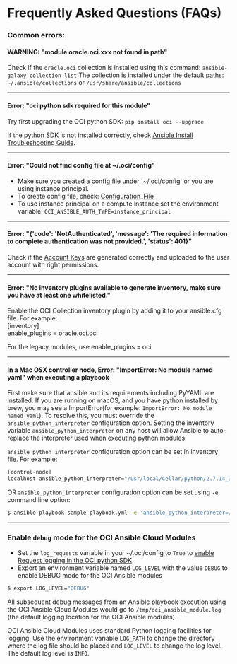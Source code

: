 # Frequently Asked Questions (FAQs)

### Common errors:

#### WARNING: "module oracle.oci.xxx not found in path"
Check if the `oracle.oci` collection is installed using this command:
`ansible-galaxy collection list`
The collection is installed under the default paths: `~/.ansible/collections` or `/usr/share/ansible/collections`

-----------------------------------
#### Error: "oci python sdk required for this module"

Try first upgrading the OCI python SDK:
`pip install oci --upgrade`

If the python SDK is not installed correctly, check [Ansible Install Troubleshooting Guide](ansible-oci-customer-troubleshooting/ansible-install-troubleshooting-guide.md).

-----------------------------------
#### Error: "Could not find config file at ~/.oci/config"

- Make sure you created a config file under '~/.oci/config' or you are using instance principal.
- To create config file, check: [Configuration_File](https://docs.cloud.oracle.com/en-us/iaas/Content/API/Concepts/sdkconfig.htm#SDK_and_CLI_Configuration_File)
- To use instance principal on a compute instance set the environment variable: `OCI_ANSIBLE_AUTH_TYPE=instance_principal`

-----------------------------------
#### Error: "{'code': 'NotAuthenticated', 'message': 'The required information to complete authentication was not provided.', 'status': 401}"

Check if the [Account Keys](https://docs.cloud.oracle.com/en-us/iaas/Content/API/Concepts/apisigningkey.htm#Required_Keys_and_OCIDs)
 are generated correctly and uploaded to the user account with right permissions.

-----------------------------------
#### Error: "No inventory plugins available to generate inventory, make sure you have at least one whitelisted."

Enable the OCI Collection inventory plugin by adding it to your ansible.cfg file. For example:<br>
[inventory]<br>
enable_plugins = oracle.oci.oci<br>

For the legacy modules, use enable_plugins = oci

-----------------------------------

#### In a Mac OSX controller node, Error: "ImportError: No module named yaml" when executing a playbook
 
First make sure that ansible and its requirements including PyYAML are installed.
If you are running on macOS, and you have python installed by brew, you may see a ImportError(for example: `ImportError: No module named yaml`).
To resolve this, you must override the `ansible_python_interpreter` configuration option. Setting the inventory variable `ansible_python_interpreter` on any host will allow Ansible to auto-replace the interpreter used when executing python modules.

`ansible_python_interpreter` configuration option can be set in inventory file. For example:

```sh
[control-node]
localhost ansible_python_interpreter="/usr/local/Cellar/python/2.7.14_3/bin/python2.7"
```

OR `ansible_python_interpreter` configuration option can be set using `-e` command line option:

```sh
$ ansible-playbook sample-playbook.yml -e 'ansible_python_interpreter=/usr/local/Cellar/python/2.7.14_3/bin/python2.7'
```

-----------------------------------

### Enable `debug` mode for the OCI Ansible Cloud Modules

-  Set the `log_requests` variable in your ~/.oci/config to `True` to [enable Request logging in the OCI python SDK](https://github.com/oracle/oci-python-sdk/blob/master/docs/logging.rst)
-  Export an environment variable named `LOG_LEVEL` with the value `DEBUG` to enable DEBUG mode for the OCI Ansible modules
```sh
$ export LOG_LEVEL="DEBUG"
```

All subsequent debug messages from an Ansible playbook execution using the OCI Ansible Cloud Modules 
would go to `/tmp/oci_ansible_module.log` (the default logging location for the OCI Ansible modules).

OCI Ansible Cloud Modules uses standard Python logging facilities for logging.
Use the environment variable `LOG_PATH` to change the directory where the log file should be placed and `LOG_LEVEL` to change the log level. 
The default log level is `INFO`.
